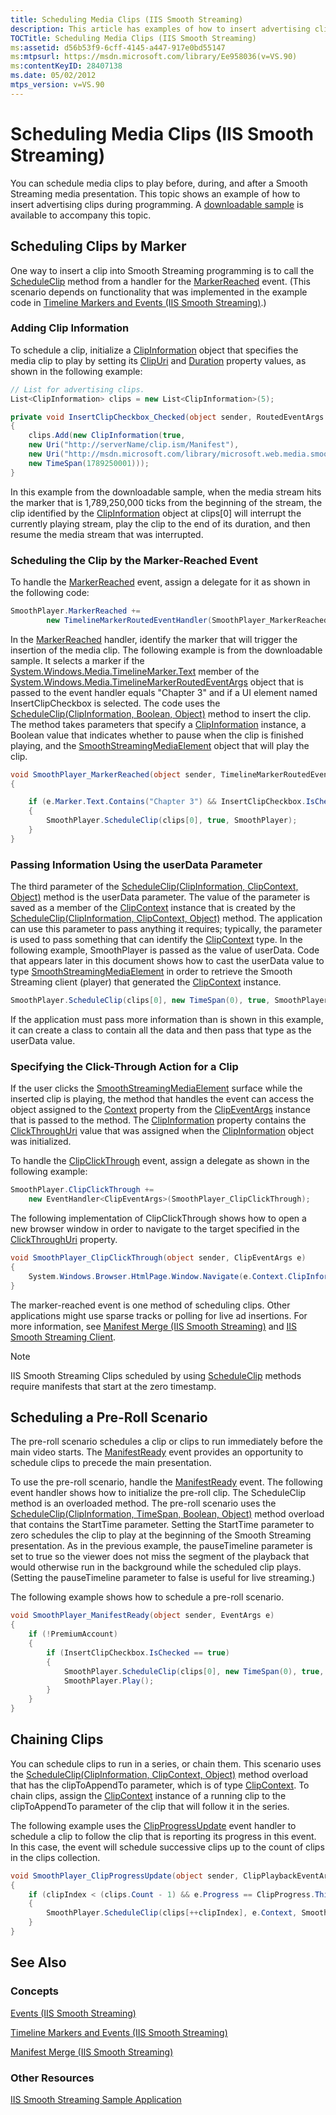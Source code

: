 ```yaml
---
title: Scheduling Media Clips (IIS Smooth Streaming)
description: This article has examples of how to insert advertising clips to play before, during, and after a Smooth Streaming media presentation.
TOCTitle: Scheduling Media Clips (IIS Smooth Streaming)
ms:assetid: d56b53f9-6cff-4145-a447-917e0bd55147
ms:mtpsurl: https://msdn.microsoft.com/library/Ee958036(v=VS.90)
ms:contentKeyID: 28407138
ms.date: 05/02/2012
mtps_version: v=VS.90
---
```


# Scheduling Media Clips (IIS Smooth Streaming)

You can schedule media clips to play before, during, and after a Smooth Streaming media presentation. This topic shows an example of how to insert advertising clips during programming. A [downloadable sample](https://go.microsoft.com/fwlink/?linkid=182167) is available to accompany this topic.

## Scheduling Clips by Marker

One way to insert a clip into Smooth Streaming programming is to call the [ScheduleClip](smoothstreamingmediaelement-scheduleclip-method-microsoft-web-media-smoothstreaming_1.md) method from a handler for the [MarkerReached](smoothstreamingmediaelement-markerreached-event-microsoft-web-media-smoothstreaming_1.md) event. (This scenario depends on functionality that was implemented in the example code in [Timeline Markers and Events (IIS Smooth Streaming)](timeline-markers-and-events.md).)

### Adding Clip Information

To schedule a clip, initialize a [ClipInformation](clipinformation-class-microsoft-web-media-smoothstreaming_1.md) object that specifies the media clip to play by setting its [ClipUri](clipinformation-clipuri-property-microsoft-web-media-smoothstreaming_1.md) and [Duration](clipinformation-duration-property-microsoft-web-media-smoothstreaming_1.md) property values, as shown in the following example:

```csharp
// List for advertising clips.
List<ClipInformation> clips = new List<ClipInformation>(5);

private void InsertClipCheckbox_Checked(object sender, RoutedEventArgs e)
{
    clips.Add(new ClipInformation(true,
    new Uri("http://serverName/clip.ism/Manifest"),
    new Uri("http://msdn.microsoft.com/library/microsoft.web.media.smoothstreaming.aspx"),
    new TimeSpan(1789250001)));
}
```

In this example from the downloadable sample, when the media stream hits the marker that is 1,789,250,000 ticks from the beginning of the stream, the clip identified by the [ClipInformation](clipinformation-class-microsoft-web-media-smoothstreaming_1.md) object at clips\[0\] will interrupt the currently playing stream, play the clip to the end of its duration, and then resume the media stream that was interrupted.

### Scheduling the Clip by the Marker-Reached Event

To handle the [MarkerReached](smoothstreamingmediaelement-markerreached-event-microsoft-web-media-smoothstreaming_1.md) event, assign a delegate for it as shown in the following code:

```csharp
SmoothPlayer.MarkerReached +=
        new TimelineMarkerRoutedEventHandler(SmoothPlayer_MarkerReached);
```

In the [MarkerReached](smoothstreamingmediaelement-markerreached-event-microsoft-web-media-smoothstreaming_1.md) handler, identify the marker that will trigger the insertion of the media clip. The following example is from the downloadable sample. It selects a marker if the [System.Windows.Media.TimelineMarker.Text](https://go.microsoft.com/fwlink/?linkid=204790) member of the [System.Windows.Media.TimelineMarkerRoutedEventArgs](https://go.microsoft.com/fwlink/?linkid=204791) object that is passed to the event handler equals "Chapter 3" and if a UI element named InsertClipCheckbox is selected. The code uses the [ScheduleClip(ClipInformation, Boolean, Object)](smoothstreamingmediaelement-scheduleclip-method-clipinformation-boolean-object-microsoft-web-media-smoothstreaming_1.md) method to insert the clip. The method takes parameters that specify a [ClipInformation](clipinformation-class-microsoft-web-media-smoothstreaming_1.md) instance, a Boolean value that indicates whether to pause when the clip is finished playing, and the [SmoothStreamingMediaElement](smoothstreamingmediaelement-class-microsoft-web-media-smoothstreaming_1.md) object that will play the clip.

```csharp
void SmoothPlayer_MarkerReached(object sender, TimelineMarkerRoutedEventArgs e)
{

    if (e.Marker.Text.Contains("Chapter 3") && InsertClipCheckbox.IsChecked.Value == true)
    {
        SmoothPlayer.ScheduleClip(clips[0], true, SmoothPlayer);
    }
}
```

### Passing Information Using the userData Parameter

The third parameter of the [ScheduleClip(ClipInformation, ClipContext, Object)](smoothstreamingmediaelement-scheduleclip-method-clipinformation-clipcontext-object-microsoft-web-media-smoothstreaming_1.md) method is the userData parameter. The value of the parameter is saved as a member of the [ClipContext](clipcontext-class-microsoft-web-media-smoothstreaming_1.md) instance that is created by the [ScheduleClip(ClipInformation, ClipContext, Object)](smoothstreamingmediaelement-scheduleclip-method-clipinformation-clipcontext-object-microsoft-web-media-smoothstreaming_1.md) method. The application can use this parameter to pass anything it requires; typically, the parameter is used to pass something that can identify the [ClipContext](clipcontext-class-microsoft-web-media-smoothstreaming_1.md) type. In the following example, SmoothPlayer is passed as the value of userData. Code that appears later in this document shows how to cast the userData value to type [SmoothStreamingMediaElement](smoothstreamingmediaelement-class-microsoft-web-media-smoothstreaming_1.md) in order to retrieve the Smooth Streaming client (player) that generated the [ClipContext](clipcontext-class-microsoft-web-media-smoothstreaming_1.md) instance.

```csharp
SmoothPlayer.ScheduleClip(clips[0], new TimeSpan(0), true, SmoothPlayer);
```

If the application must pass more information than is shown in this example, it can create a class to contain all the data and then pass that type as the userData value.

### Specifying the Click-Through Action for a Clip

If the user clicks the [SmoothStreamingMediaElement](smoothstreamingmediaelement-class-microsoft-web-media-smoothstreaming_1.md) surface while the inserted clip is playing, the method that handles the event can access the object assigned to the [Context](clipeventargs-context-property-microsoft-web-media-smoothstreaming_1.md) property from the [ClipEventArgs](clipeventargs-class-microsoft-web-media-smoothstreaming_1.md) instance that is passed to the method. The [ClipInformation](clipcontext-clipinformation-property-microsoft-web-media-smoothstreaming_1.md) property contains the [ClickThroughUri](clipinformation-clickthroughuri-property-microsoft-web-media-smoothstreaming_1.md) value that was assigned when the [ClipInformation](clipinformation-class-microsoft-web-media-smoothstreaming_1.md) object was initialized.

To handle the [ClipClickThrough](smoothstreamingmediaelement-clipclickthrough-event-microsoft-web-media-smoothstreaming_1.md) event, assign a delegate as shown in the following example:

```csharp
SmoothPlayer.ClipClickThrough +=
    new EventHandler<ClipEventArgs>(SmoothPlayer_ClipClickThrough);
```

The following implementation of ClipClickThrough shows how to open a new browser window in order to navigate to the target specified in the [ClickThroughUri](clipinformation-clickthroughuri-property-microsoft-web-media-smoothstreaming_1.md) property.

```csharp
void SmoothPlayer_ClipClickThrough(object sender, ClipEventArgs e)
{
    System.Windows.Browser.HtmlPage.Window.Navigate(e.Context.ClipInformation.ClickThroughUri, "_newWindow");
}
```

The marker-reached event is one method of scheduling clips. Other applications might use sparse tracks or polling for live ad insertions. For more information, see [Manifest Merge (IIS Smooth Streaming)](manifest-merge.md) and [IIS Smooth Streaming Client](/iis/extensions/smooth-streaming-client/smooth-streaming-client).

> [!NOTE]  
> IIS Smooth Streaming Clips scheduled by using [ScheduleClip](smoothstreamingmediaelement-scheduleclip-method-microsoft-web-media-smoothstreaming_1.md) methods require manifests that start at the zero timestamp.

## Scheduling a Pre-Roll Scenario

The pre-roll scenario schedules a clip or clips to run immediately before the main video starts. The [ManifestReady](smoothstreamingmediaelement-manifestready-event-microsoft-web-media-smoothstreaming_1.md) event provides an opportunity to schedule clips to precede the main presentation.

To use the pre-roll scenario, handle the [ManifestReady](smoothstreamingmediaelement-manifestready-event-microsoft-web-media-smoothstreaming_1.md) event. The following event handler shows how to initialize the pre-roll clip. The ScheduleClip method is an overloaded method. The pre-roll scenario uses the [ScheduleClip(ClipInformation, TimeSpan, Boolean, Object)](smoothstreamingmediaelement-scheduleclip-method-clipinformation-timespan-boolean-object-microsoft-web-media-smoothstreaming_1.md) method overload that contains the StartTime parameter. Setting the StartTime parameter to zero schedules the clip to play at the beginning of the Smooth Streaming presentation. As in the previous example, the pauseTimeline parameter is set to true so the viewer does not miss the segment of the playback that would otherwise run in the background while the scheduled clip plays. (Setting the pauseTimeline parameter to false is useful for live streaming.)

The following example shows how to schedule a pre-roll scenario.

```csharp
void SmoothPlayer_ManifestReady(object sender, EventArgs e)
{
    if (!PremiumAccount)
    {
        if (InsertClipCheckbox.IsChecked == true)
        {
            SmoothPlayer.ScheduleClip(clips[0], new TimeSpan(0), true, SmoothPlayer );
            SmoothPlayer.Play();
        }
    }
}
```

## Chaining Clips

You can schedule clips to run in a series, or chain them. This scenario uses the [ScheduleClip(ClipInformation, ClipContext, Object)](smoothstreamingmediaelement-scheduleclip-method-clipinformation-clipcontext-object-microsoft-web-media-smoothstreaming_1.md) method overload that has the clipToAppendTo parameter, which is of type [ClipContext](clipcontext-class-microsoft-web-media-smoothstreaming_1.md). To chain clips, assign the [ClipContext](clipcontext-class-microsoft-web-media-smoothstreaming_1.md) instance of a running clip to the clipToAppendTo parameter of the clip that will follow it in the series.

The following example uses the [ClipProgressUpdate](smoothstreamingmediaelement-clipprogressupdate-event-microsoft-web-media-smoothstreaming_1.md) event handler to schedule a clip to follow the clip that is reporting its progress in this event. In this case, the event will schedule successive clips up to the count of clips in the clips collection.

```csharp
void SmoothPlayer_ClipProgressUpdate(object sender, ClipPlaybackEventArgs e)
{
    if (clipIndex < (clips.Count - 1) && e.Progress == ClipProgress.ThirdQuartile)
    {
        SmoothPlayer.ScheduleClip(clips[++clipIndex], e.Context, SmoothPlayer);
    }
}
```

## See Also

### Concepts

[Events (IIS Smooth Streaming)](events.md)

[Timeline Markers and Events (IIS Smooth Streaming)](timeline-markers-and-events.md)

[Manifest Merge (IIS Smooth Streaming)](manifest-merge.md)

### Other Resources

[IIS Smooth Streaming Sample Application](https://go.microsoft.com/fwlink/?linkid=182167)
